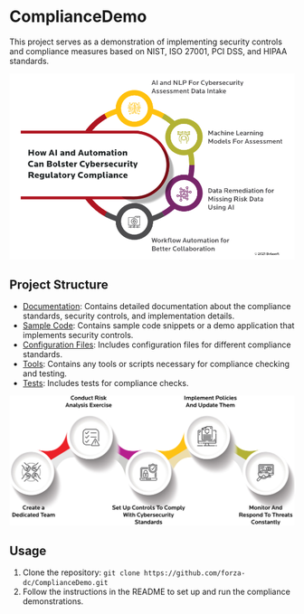 # ComplianceDemo

This project serves as a demonstration of implementing security controls and compliance measures based on NIST, ISO 27001, PCI DSS, and HIPAA standards.

![Cybersecurity Automation](<CyberSecurity - Automation.png>)

## Project Structure

- [Documentation](docs/): Contains detailed documentation about the compliance standards, security controls, and implementation details.
- [Sample Code](src/): Contains sample code snippets or a demo application that implements security controls.
- [Configuration Files](config/): Includes configuration files for different compliance standards.
- [Tools](tools/): Contains any tools or scripts necessary for compliance checking and testing.
- [Tests](tests/): Includes tests for compliance checks.

![Cybersecurity Compliance Plan](<Cybersecurity Frameworks Compliance Plan.png>)

## Usage

1. Clone the repository: `git clone https://github.com/forza-dc/ComplianceDemo.git`
2. Follow the instructions in the README to set up and run the compliance demonstrations.
